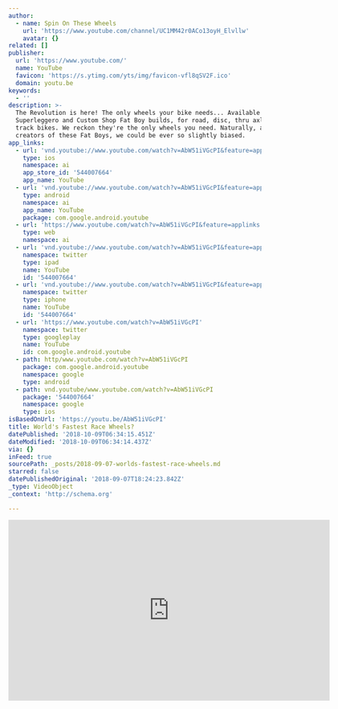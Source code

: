 ```yaml
---
author:
  - name: Spin On These Wheels
    url: 'https://www.youtube.com/channel/UC1MM42r0ACo13oyH_Elvllw'
    avatar: {}
related: []
publisher:
  url: 'https://www.youtube.com/'
  name: YouTube
  favicon: 'https://s.ytimg.com/yts/img/favicon-vfl8qSV2F.ico'
  domain: youtu.be
keywords:
  - ''
description: >-
  The Revolution is here! The only wheels your bike needs... Available now in
  Superleggero and Custom Shop Fat Boy builds, for road, disc, thru axle and
  track bikes. We reckon they're the only wheels you need. Naturally, as the
  creators of these Fat Boys, we could be ever so slightly biased.
app_links:
  - url: 'vnd.youtube://www.youtube.com/watch?v=AbW51iVGcPI&feature=applinks'
    type: ios
    namespace: ai
    app_store_id: '544007664'
    app_name: YouTube
  - url: 'vnd.youtube://www.youtube.com/watch?v=AbW51iVGcPI&feature=applinks'
    type: android
    namespace: ai
    app_name: YouTube
    package: com.google.android.youtube
  - url: 'https://www.youtube.com/watch?v=AbW51iVGcPI&feature=applinks'
    type: web
    namespace: ai
  - url: 'vnd.youtube://www.youtube.com/watch?v=AbW51iVGcPI&feature=applinks'
    namespace: twitter
    type: ipad
    name: YouTube
    id: '544007664'
  - url: 'vnd.youtube://www.youtube.com/watch?v=AbW51iVGcPI&feature=applinks'
    namespace: twitter
    type: iphone
    name: YouTube
    id: '544007664'
  - url: 'https://www.youtube.com/watch?v=AbW51iVGcPI'
    namespace: twitter
    type: googleplay
    name: YouTube
    id: com.google.android.youtube
  - path: http/www.youtube.com/watch?v=AbW51iVGcPI
    package: com.google.android.youtube
    namespace: google
    type: android
  - path: vnd.youtube/www.youtube.com/watch?v=AbW51iVGcPI
    package: '544007664'
    namespace: google
    type: ios
isBasedOnUrl: 'https://youtu.be/AbW51iVGcPI'
title: World's Fastest Race Wheels?
datePublished: '2018-10-09T06:34:15.451Z'
dateModified: '2018-10-09T06:34:14.437Z'
via: {}
inFeed: true
sourcePath: _posts/2018-09-07-worlds-fastest-race-wheels.md
starred: false
datePublishedOriginal: '2018-09-07T18:24:23.842Z'
_type: VideoObject
_context: 'http://schema.org'

---
```

<iframe src="https://cdn.embedly.com/widgets/media.html?src=https%3A%2F%2Fwww.youtube.com%2Fembed%2FAbW51iVGcPI%3Ffeature%3Doembed&amp;url=http%3A%2F%2Fwww.youtube.com%2Fwatch%3Fv%3DAbW51iVGcPI&amp;image=https%3A%2F%2Fi.ytimg.com%2Fvi%2FAbW51iVGcPI%2Fhqdefault.jpg&amp;key=a715cf41cc93453ca338d350cd26f87b&amp;type=text%2Fhtml&amp;schema=youtube" width="640" height="360" scrolling="no" frameborder="0" allowfullscreen="true" style=""></iframe>